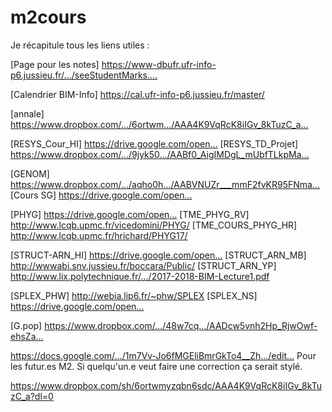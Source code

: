 # m2cours
Je récapitule tous les liens utiles :

[Page pour les notes]
https://www-dbufr.ufr-info-p6.jussieu.fr/…/seeStudentMarks.…

[Calendrier BIM-Info]
https://cal.ufr-info-p6.jussieu.fr/master/

[annale] 
https://www.dropbox.com/…/6ortwm…/AAA4K9VqRcK8iIGv_8kTuzC_a…

[RESYS_Cour_HI]
https://drive.google.com/open…
[RESYS_TD_Projet]
https://www.dropbox.com/…/9jyk50…/AABf0_AigIMDgL_mUbfTLkpMa…

[GENOM]
https://www.dropbox.com/…/aqho0h…/AABVNUZr___mmF2fvKR95FNma…
[Cours SG]
https://drive.google.com/open…

[PHYG]
https://drive.google.com/open…
[TME_PHYG_RV]
http://www.lcqb.upmc.fr/vicedomini/PHYG/
[TME_COURS_PHYG_HR]
http://www.lcqb.upmc.fr/hrichard/PHYG17/

[STRUCT-ARN_HI]
https://drive.google.com/open…
[STRUCT_ARN_MB]
http://wwwabi.snv.jussieu.fr/boccara/Public/
[STRUCT_ARN_YP]
http://www.lix.polytechnique.fr/…/2017-2018-BIM-Lecture1.pdf

[SPLEX_PHW]
http://webia.lip6.fr/~phw/SPLEX
[SPLEX_NS]
https://drive.google.com/open…

[G.pop]
https://www.dropbox.com/…/48w7cq…/AADcw5vnh2Hp_RjwOwf-ehsZa…

https://docs.google.com/…/1m7Vv-Jo6fMGEliBmrGkTo4__Zh…/edit…
Pour les futur.es M2. Si quelqu'un.e veut faire une correction ça serait stylé.


https://www.dropbox.com/sh/6ortwmyzqbn6sdc/AAA4K9VqRcK8iIGv_8kTuzC_a?dl=0